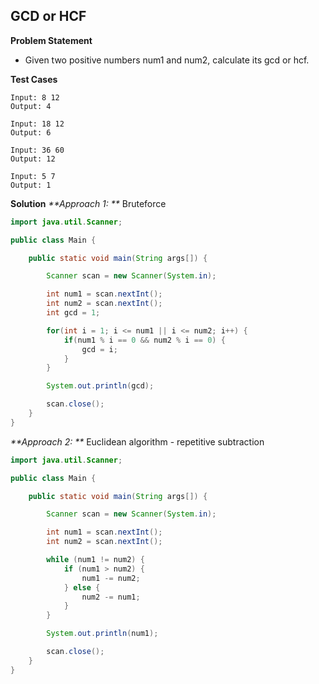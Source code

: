 ## GCD or HCF

**Problem Statement**

- Given two positive numbers num1 and num2, calculate its gcd or hcf.

**Test Cases**

```
Input: 8 12
Output: 4

Input: 18 12
Output: 6

Input: 36 60
Output: 12

Input: 5 7
Output: 1
```

**Solution**
_**Approach 1: **_ Bruteforce

```java
import java.util.Scanner;

public class Main {

	public static void main(String args[]) {

		Scanner scan = new Scanner(System.in);

		int num1 = scan.nextInt();
		int num2 = scan.nextInt();
		int gcd = 1;

		for(int i = 1; i <= num1 || i <= num2; i++) {
			if(num1 % i == 0 && num2 % i == 0) {
				gcd = i;
			}
		}

		System.out.println(gcd);

		scan.close();
	}
}
```

_**Approach 2: **_ Euclidean algorithm - repetitive subtraction

```java
import java.util.Scanner;

public class Main {

	public static void main(String args[]) {

		Scanner scan = new Scanner(System.in);

		int num1 = scan.nextInt();
		int num2 = scan.nextInt();

		while (num1 != num2) {
			if (num1 > num2) {
				num1 -= num2;
			} else {
				num2 -= num1;
			}
		}

		System.out.println(num1);

		scan.close();
	}
}
```
